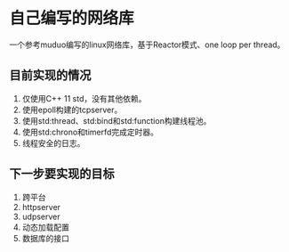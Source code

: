 # 自己编写的网络库
一个参考muduo编写的linux网络库，基于Reactor模式、one loop per thread。
## 目前实现的情况
1. 仅使用C++ 11 std，没有其他依赖。
2. 使用epoll构建的tcpserver。
3. 使用std:thread、std:bind和std:function构建线程池。
4. 使用std:chrono和timerfd完成定时器。
5. 线程安全的日志。

## 下一步要实现的目标
1. 跨平台
2. httpserver
3. udpserver
4. 动态加载配置
5. 数据库的接口
